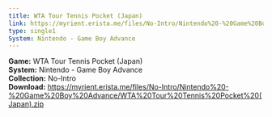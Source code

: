 ```yaml
---
title: WTA Tour Tennis Pocket (Japan)
link: https://myrient.erista.me/files/No-Intro/Nintendo%20-%20Game%20Boy%20Advance/WTA%20Tour%20Tennis%20Pocket%20(Japan).zip
type: single1
System: Nintendo - Game Boy Advance
---
```

<b>Game:</b> WTA Tour Tennis Pocket (Japan)<br>
<b>System:</b> Nintendo - Game Boy Advance<br>
<b>Collection:</b> No-Intro<br>
<b>Download:</b> https://myrient.erista.me/files/No-Intro/Nintendo%20-%20Game%20Boy%20Advance/WTA%20Tour%20Tennis%20Pocket%20(Japan).zip